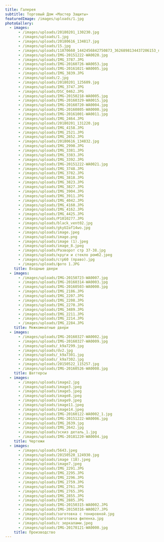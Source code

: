 ```yaml
---
title: Галерея
subtitle: Торговый Дом «Мастер Защиты»
featuredImage: /images/uploads/1.jpg
photoGallery:
  - images:
      - /images/uploads/20180201_130230.jpg
      - /images/uploads/1.jpg
      - /images/uploads/20180616_134817.jpg
      - /images/uploads/15.jpg
      - /images/uploads/11870660_1442456842750873_3626898134437206153_n.jpg
      - /images/uploads/IMG-20151222-WA0020.jpg
      - /images/uploads/IMG_3787.JPG
      - /images/uploads/IMG-20160726-WA0053.jpg
      - /images/uploads/IMG-20161021-WA0005.jpg
      - /images/uploads/IMG_3839.JPG
      - /images/uploads/2.jpg
      - /images/uploads/20180201_125609.jpg
      - /images/uploads/IMG_3747.JPG
      - /images/uploads/DSC_0462.JPG
      - /images/uploads/IMG-20150218-WA0005.jpg
      - /images/uploads/IMG-20160329-WA0015.jpg
      - /images/uploads/IMG-20160720-WA0004.jpg
      - /images/uploads/IMG-20160805-WA0000.jpg
      - /images/uploads/IMG-20161001-WA0011.jpg
      - /images/uploads/IMG_2464.JPG
      - /images/uploads/20180201_131220.jpg
      - /images/uploads/IMG_4158.JPG
      - /images/uploads/IMG_2521.JPG
      - /images/uploads/IMG_2652.JPG
      - /images/uploads/20180616_134832.jpg
      - /images/uploads/IMG_2990.JPG
      - /images/uploads/IMG_3381.JPG
      - /images/uploads/IMG_3383.JPG
      - /images/uploads/IMG_3392.JPG
      - /images/uploads/IMG-20151222-WA0021.jpg
      - /images/uploads/IMG_3748.JPG
      - /images/uploads/IMG_3782.JPG
      - /images/uploads/IMG_3818.JPG
      - /images/uploads/IMG_3823.JPG
      - /images/uploads/IMG_3827.JPG
      - /images/uploads/IMG_3904.JPG
      - /images/uploads/IMG_3911.JPG
      - /images/uploads/IMG_4042.JPG
      - /images/uploads/IMG_4160.JPG
      - /images/uploads/IMG_4162.JPG
      - /images/uploads/IMG_4425.JPG
      - /images/uploads/P1010277.JPG
      - /images/uploads/black_vent02.jpg
      - /images/uploads/gkyU2af14wo.jpg
      - /images/uploads/image.jpeg
      - /images/uploads/image.png
      - /images/uploads/image (1).jpeg
      - /images/uploads/image_8.jpeg
      - /images/uploads/Разворот стр 37-38.jpg
      - /images/uploads/круги и стекло ромб2.jpeg
      - /images/uploads/стр60 (право).jpg
      - /images/uploads/фото 1.JPG
    title: Входные двери
  - images:
      - /images/uploads/IMG-20150723-WA0007.jpg
      - /images/uploads/IMG-20160314-WA0003.jpg
      - /images/uploads/IMG-20160503-WA0000.jpg
      - /images/uploads/IMG_2186.JPG
      - /images/uploads/IMG_2207.JPG
      - /images/uploads/IMG_2208.JPG
      - /images/uploads/IMG_2270.JPG
      - /images/uploads/IMG_3489.JPG
      - /images/uploads/IMG_2211.JPG
      - /images/uploads/IMG_2214.JPG
      - /images/uploads/IMG_2284.JPG
    title: Межкомнатные двери
  - images:
      - /images/uploads/IMG-20160327-WA0002.jpg
      - /images/uploads/IMG-20160327-WA0009.jpg
      - /images/uploads/_k9a7299.jpg
      - /images/uploads/dv2.jpg
      - /images/uploads/_k9a7301.jpg
      - /images/uploads/_k9a7302.jpg
      - /images/uploads/20150522_115257.jpg
      - /images/uploads/IMG-20160526-WA0008.jpg
    title: Шаттерсы
  - images:
      - /images/uploads/image2.jpg
      - /images/uploads/image3.jpeg
      - /images/uploads/image5.jpeg
      - /images/uploads/image8.jpeg
      - /images/uploads/image9.jpeg
      - /images/uploads/image11.jpeg
      - /images/uploads/image14.jpeg
      - /images/uploads/IMG-20160122-WA0002_1.jpg
      - /images/uploads/IMG-20151222-WA0006.jpg
      - /images/uploads/IMG_2639.jpg
      - /images/uploads/IMG_2642.jpg
      - /images/uploads/эскиз деталь_1.jpg
      - /images/uploads/IMG-20181220-WA0004.jpg
    title: Чертежи
  - images:
      - /images/uploads/5643.jpeg
      - /images/uploads/20150520_124930.jpg
      - /images/uploads/image (18).jpeg
      - /images/uploads/image7.jpeg
      - /images/uploads/IMG_2291.JPG
      - /images/uploads/IMG_2295.JPG
      - /images/uploads/IMG_2296.JPG
      - /images/uploads/IMG_2759.JPG
      - /images/uploads/IMG_2761.JPG
      - /images/uploads/IMG_2765.JPG
      - /images/uploads/IMG_2855.JPG
      - /images/uploads/IMG_2885.JPG
      - /images/uploads/IMG-20150315-WA0002.JPG
      - /images/uploads/IMG-20150316-WA0027.JPG
      - /images/uploads/заготовка с тонировкой.jpg
      - /images/uploads/заготовка филенка.jpg
      - /images/uploads/с зеркалами.jpeg
      - /images/uploads/IMG-20170121-WA0000.jpg
    title: Производство
---
```


